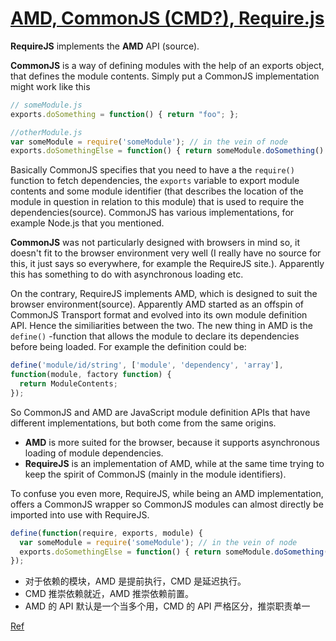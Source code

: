 
[AMD, CommonJS (CMD?), Require.js](http://stackoverflow.com/questions/16521471/relation-between-commonjs-amd-and-requirejs)
============================

**RequireJS** implements the **AMD** API (source).

**CommonJS** is a way of defining modules with the help of an exports object, that defines the module contents.
Simply put a CommonJS implementation might work like this

```javascript
// someModule.js
exports.doSomething = function() { return "foo"; };

//otherModule.js
var someModule = require('someModule'); // in the vein of node    
exports.doSomethingElse = function() { return someModule.doSomething() + "bar"; };
```

Basically CommonJS specifies that you need to have a the `require()` function to fetch dependencies, the `exports` variable to export module contents and some module identifier (that describes the location of the module in question in relation to this module) that is used to require the dependencies(source). CommonJS has various implementations, for example Node.js that you mentioned.

**CommonJS** was not particularly designed with browsers in mind so, it doesn't fit to the browser environment very well (I really have no source for this, it just says so everywhere, for example the RequireJS site.). Apparently this has something to do with asynchronous loading etc.

On the contrary, RequireJS implements AMD, which is designed to suit the browser environment(source). Apparently AMD started as an offspin of CommonJS Transport format and evolved into its own module definition API. Hence the similiarities between the two. The new thing in AMD is the `define()`
-function that allows the module to declare its dependencies before being loaded. For example the definition could be:

```javascript
define('module/id/string', ['module', 'dependency', 'array'], 
function(module, factory function) {
  return ModuleContents;  
});
```

So CommonJS and AMD are JavaScript module definition APIs that have different implementations, but both come from the same origins.

- **AMD** is more suited for the browser, because it supports asynchronous loading of module dependencies.
- **RequireJS** is an implementation of AMD, while at the same time trying to keep the spirit of CommonJS (mainly in the module identifiers).

To confuse you even more, RequireJS, while being an AMD implementation, offers a CommonJS wrapper so CommonJS modules can almost directly be imported into use with RequireJS.

```javascript
define(function(require, exports, module) {
  var someModule = require('someModule'); // in the vein of node    
  exports.doSomethingElse = function() { return someModule.doSomething() + "bar"; };
});
```

- 对于依赖的模块，AMD 是提前执行，CMD 是延迟执行。
- CMD 推崇依赖就近，AMD 推崇依赖前置。
- AMD 的 API 默认是一个当多个用，CMD 的 API 严格区分，推崇职责单一

[Ref](https://github.com/seajs/seajs/issues/588)

